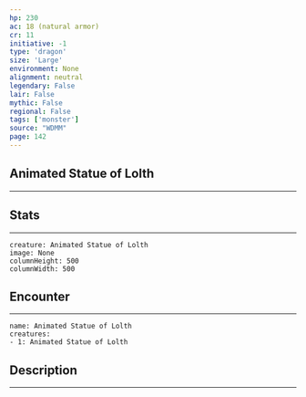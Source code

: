 ```yaml
---
hp: 230
ac: 18 (natural armor)
cr: 11
initiative: -1
type: 'dragon'    
size: 'Large'
environment: None
alignment: neutral
legendary: False
lair: False
mythic: False
regional: False
tags: ['monster']
source: "WDMM"
page: 142
---
```


## Animated Statue of Lolth
---



## Stats
---

```statblock
creature: Animated Statue of Lolth
image: None
columnHeight: 500
columnWidth: 500
```

## Encounter
---

```encounter-table
name: Animated Statue of Lolth
creatures:
- 1: Animated Statue of Lolth
```

## Description
---





